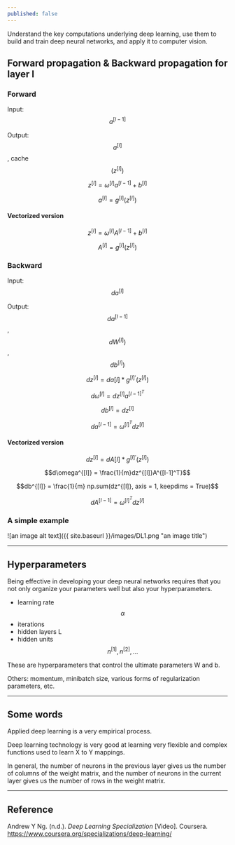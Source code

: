 ```yaml
---
published: false
---
```

Understand the key computations underlying deep learning, use them to build and train deep neural networks, and apply it to computer vision.
<!--more-->

## Forward propagation & Backward propagation for layer l

### Forward
Input: $$a^{[l-1]}$$

Output: $$a^{[l]}$$, cache$$(z^{[l]})$$

$$z^{[l]} = \omega^{[l]} a^{[l-1]} + b^{[l]}$$

$$a^{[l]} = g^{[l]} \left(z^{[l]} \right)$$

#### Vectorized version
$$z^{[l]} = \omega^{[l]} A^{[l-1]} + b^{[l]}$$

$$A^{[l]} = g^{[l]} \left(z^{[l]} \right)$$

### Backward
Input: $$da^{[l]}$$

Output: $$da^{[l-1]}$$, $$dW^{[l]})$$, $$db^{[l]})$$

$$dz^{[l]} = da{[l]} * g^{[l]'}(z^{[l]})$$

$$d\omega^{[l]} = dz^{[l]}a^{[l-1]^T}$$

$$db^{[l]} = dz^{[l]}$$

$$da^{[l-1]} = \omega^{[l]^T}dz^{[l]}$$

#### Vectorized version
$$dz^{[l]} = dA{[l]} * g^{[l]'}(z^{[l]})$$

$$d\omega^{[l]} = \frac{1}{m}dz^{[l]}A^{[l-1]^T}$$

$$db^{[l]} = \frac{1}{m} np.sum(dz^{[l]}, axis = 1, keepdims = True)$$

$$dA^{[l-1]} = \omega^{[l]^T}dz^{[l]}$$

### A simple example
![an image alt text]({{ site.baseurl }}/images/DL1.png "an image title")

----
## Hyperparameters
Being effective in developing your deep neural networks requires that you not only organize your parameters well but also your hyperparameters. 
- learning rate $$\alpha$$  
- iterations  
- hidden layers L
- hidden units $$n^{[1]}, n^{[2]}, ...$$  

These are hyperparameters that control the ultimate parameters W and b.

Others: momentum, minibatch size, various forms of regularization parameters, etc.

----
## Some words
Applied deep learning is a very empirical process.

Deep learning technology is very good at learning very flexible and complex functions used to learn X to Y mappings.

In general, the number of neurons in the previous layer gives us the number of columns of the weight matrix, and the number of neurons in the current layer gives us the number of rows in the weight matrix.

----
## Reference
Andrew Y Ng. (n.d.). _Deep Learning Specialization_ [Video]. Coursera.  
<https://www.coursera.org/specializations/deep-learning/>
